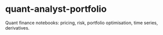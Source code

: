 # quant-analyst-portfolio
Quant finance notebooks: pricing, risk, portfolio optimisation, time series, derivatives.
